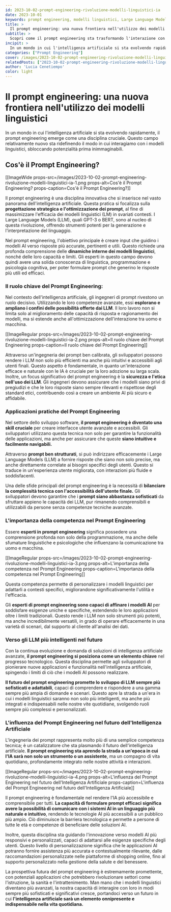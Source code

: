 ```yaml
---
id: 2023-10-02-prompt-engineering-rivoluzione-modelli-linguistici-ia
date: 2023-10-01
keywords: prompt engineering, modelli linguistici, Large Language Models, intelligenza artificiale, applicazioni AI
title: > 
  Il prompt engineering: una nuova frontiera nell'utilizzo dei modelli linguistici
subtitle: >
  Scopri come il prompt engineering sta trasformando l'interazione con i modelli linguistici
incipit: >
  In un mondo in cui l'intelligenza artificiale si sta evolvendo rapidamente, il prompt engineering emerge come una disciplina cruciale. Questo campo relativamente nuovo sta ridefinendo il modo in cui interagiamo con i modelli linguistici, sbloccando potenzialità prima inimmaginabili.
categories: ["Prompt Engineering"]
cover: /images/2023-10-02-prompt-engineering-rivoluzione-modelli-linguistici-ia-cover.png
relatedPosts: ["2023-10-02-prompt-engineering-rivoluzione-modelli-linguistici-ia"]
author: 'Lucia Cenetiempo'
color: light
---
```


# Il prompt engineering: una nuova frontiera nell'utilizzo dei modelli linguistici

In un mondo in cui l'intelligenza artificiale si sta evolvendo rapidamente, il prompt engineering emerge come una disciplina cruciale. Questo campo relativamente nuovo sta ridefinendo il modo in cui interagiamo con i modelli linguistici, sbloccando potenzialità prima inimmaginabili.

## Cos'è il Prompt Engineering?

[[ImageWide props-src=/images/2023-10-02-prompt-engineering-rivoluzione-modelli-linguistici-ia-1.png props-alt=Cos'è il Prompt Engineering? props-caption=Cos'è il Prompt Engineering?]]

Il prompt engineering è una disciplina innovativa che si inserisce nel vasto panorama dell'intelligenza artificiale. Questa pratica si focalizza sulla **progettazione strategica e l'ottimizzazione dei prompt**, al fine di massimizzare l'efficacia dei modelli linguistici (LM) in svariati contesti. I Large Language Models (LLM), quali GPT-3 o BERT, sono al nucleo di questa rivoluzione, offrendo strumenti potenti per la generazione e l'interpretazione del linguaggio.

Nel prompt engineering, l'obiettivo principale è creare input che guidino i modelli AI verso risposte più accurate, pertinenti e utili. Questo richiede una profonda comprensione delle **dinamiche interne dei modelli linguistici**, nonché delle loro capacità e limiti. Gli esperti in questo campo devono quindi avere una solida conoscenza di linguistica, programmazione e psicologia cognitiva, per poter formulare prompt che generino le risposte più utili ed efficaci.


### Il ruolo chiave del Prompt Engineering:

Nel contesto dell'intelligenza artificiale, gli ingegneri di prompt rivestono un ruolo decisivo. Utilizzando le loro competenze avanzate, essi **esplorano e ampliano i confini delle possibilità offerte dai LLM**. Il loro lavoro non si limita solo al miglioramento delle capacità di risposta e ragionamento dei modelli, ma si estende anche all'ottimizzazione dell'interazione tra uomo e macchina.

[[ImageRegular props-src=/images/2023-10-02-prompt-engineering-rivoluzione-modelli-linguistici-ia-2.png props-alt=Il ruolo chiave del Prompt Engineering props-caption=Il ruolo chiave del Prompt Engineering]]

Attraverso un'ingegneria dei prompt ben calibrata, gli sviluppatori possono rendere i LLM non solo più efficienti ma anche più intuitivi e accessibili agli utenti finali. Questo aspetto è fondamentale, in quanto un'interazione efficace e naturale con le IA è cruciale per la loro adozione su larga scala. Inoltre, un focus significativo del prompt engineering è la **sicurezza e l'etica nell'uso dei LLM**. Gli ingegneri devono assicurare che i modelli siano privi di pregiudizi e che le loro risposte siano sempre rilevanti e rispettose degli standard etici, contribuendo così a creare un ambiente AI più sicuro e affidabile.

### Applicazioni pratiche del Prompt Engineering

Nel settore dello sviluppo software, **il prompt engineering è diventato una skill cruciale** per creare interfacce utente avanzate e accessibili. Gli sviluppatori utilizzano questa tecnica non solo per garantire la funzionalità delle applicazioni, ma anche per assicurare che queste **siano intuitive e facilmente navigabili.**  

Attraverso **prompt ben strutturati**, si può indirizzare efficacemente i Large Language Models (LLM) a fornire risposte che siano non solo precise, ma anche direttamente correlate ai bisogni specifici degli utenti. Questo si traduce in un'esperienza utente migliorata, con interazioni più fluide e soddisfacenti.

Una delle sfide principali del prompt engineering è la necessità di **bilanciare la complessità tecnica con l'accessibilità dell'utente finale.** Gli sviluppatori devono garantire che i **prompt siano abbastanza sofisticati** da sfruttare appieno le capacità dei LLM, pur rimanendo comprensibili e utilizzabili da persone senza competenze tecniche avanzate.

### L'importanza della competenza nel Prompt Engineering

Essere **esperti in prompt engineering** significa possedere una comprensione profonda non solo della programmazione, ma anche delle sfumature linguistiche e psicologiche che influenzano la comunicazione tra uomo e macchina.

[[ImageRegular props-src=/images/2023-10-02-prompt-engineering-rivoluzione-modelli-linguistici-ia-3.png props-alt=L'importanza della competenza nel Prompt Engineering props-caption=L'importanza della competenza nel Prompt Engineering]]

Questa competenza permette di personalizzare i modelli linguistici per adattarli a contesti specifici, migliorandone significativamente l'utilità e l'efficacia.

Gli **esperti di prompt engineering sono capaci di affinare i modelli AI** per soddisfare esigenze uniche e specifiche, estendendo le loro applicazioni oltre i limiti tradizionali. Questo rende i LLM non solo strumenti più potenti, ma anche incredibilmente versatili, in grado di operare efficacemente in una varietà di scenari, dal supporto al cliente all'analisi dei dati.

### Verso gli LLM più intelligenti nel futuro

Con la continua evoluzione e domanda di soluzioni di intelligenza artificiale avanzate, **il prompt engineering si posiziona come un elemento chiave** nel progresso tecnologico. Questa disciplina permette agli sviluppatori di pionierare nuove applicazioni e funzionalità nell'intelligenza artificiale, spingendo i limiti di ciò che i modelli AI possono realizzare.

**Il futuro del prompt engineering promette lo sviluppo di LLM sempre più sofisticati e adattabili**, capaci di comprendere e rispondere a una gamma sempre più ampia di domande e scenari. Questo apre la strada a un'era in cui i modelli linguistici saranno non solo più intelligenti, ma anche più integrati e indispensabili nelle nostre vite quotidiane, svolgendo ruoli sempre più complessi e personalizzati.

### L'influenza del Prompt Engineering nel futuro dell'Intelligenza Artificiale

L'ingegneria dei prompt rappresenta molto più di una semplice competenza tecnica; è un catalizzatore che sta plasmando il futuro dell'intelligenza artificiale. **Il prompt engineering sta aprendo la strada a un'epoca in cui l'IA sarà non solo un strumento o un assistente**, ma un compagno di vita quotidiano, profondamente integrato nelle nostre attività e interazioni.


[[ImageRegular props-src=/images/2023-10-02-prompt-engineering-rivoluzione-modelli-linguistici-ia-4.png props-alt=L'influenza del Prompt Engineering nel futuro dell'Intelligenza Artificiale props-caption=L'influenza del Prompt Engineering nel futuro dell'Intelligenza Artificiale]]

Il prompt engineering è fondamentale nel rendere l'IA più accessibile e comprensibile per tutti. **La capacità di formulare prompt efficaci significa avere la possibilità di comunicare con i sistemi AI in un linguaggio più naturale e intuitivo**, rendendo le tecnologie AI più accessibili a un pubblico più ampio. Ciò diminuisce la barriera tecnologica e permette a persone di tutte le età e competenze di beneficiare delle soluzioni AI.

Inoltre, questa disciplina sta guidando l'innovazione verso modelli AI più responsivi e personalizzati, capaci di adattarsi alle esigenze specifiche degli utenti. Questo livello di personalizzazione significa che le applicazioni AI potranno fornire assistenza più accurata e contestualmente rilevante, dalle raccomandazioni personalizzate nelle piattaforme di shopping online, fino al supporto personalizzato nella gestione della salute e del benessere.

La prospettiva futura del prompt engineering è estremamente promettente, con potenziali applicazioni che potrebbero rivoluzionare settori come l'istruzione, la sanità e l'intrattenimento. Man mano che i modelli linguistici diventano più avanzati, la nostra capacità di interagire con loro in modi sempre più sofisticati e significativi cresce, portandoci verso un futuro in cui **l'intelligenza artificiale sarà un elemento onnipresente e indispensabile nella vita quotidiana.**
